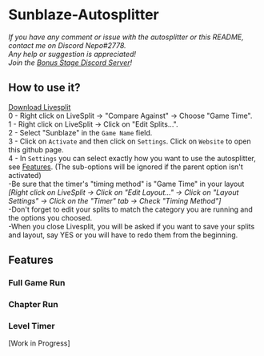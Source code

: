 # Sunblaze-Autosplitter
*If you have any comment or issue with the autosplitter or this README, contact me on Discord Nepo#2778.<br>
Any help or suggestion is appreciated!*<br>
*Join the [Bonus Stage Discord Server](https://discord.com/invite/W7yaKEqBNv)!*

## How to use it?

[Download Livesplit](https://livesplit.org/downloads/)<br>
0 - Right click on LiveSplit -> "Compare Against" -> Choose "Game Time".<br>
1 - Right click on LiveSplit -> Click on "Edit Splits...".<br>
2 - Select "Sunblaze" in the `Game Name` field.<br>
3 - Click on `Activate` and then click on `Settings`. Click on `Website` to open this github page.<br>
4 - In `Settings` you can select exactly how you want to use the autosplitter, see [Features](#features). (The sub-options will be ignored if the parent option isn't activated)
<br>
-Be sure that the timer's "timing method" is "Game Time" in your layout *[Right click on LiveSplit -> Click on "Edit Layout..." -> Click on "Layout Settings" -> Click on the "Timer" tab -> Check "Timing Method"]*<br>
-Don't forget to edit your splits to match the category you are running and the options you choosed.<br>
-When you close Livesplit, you will be asked if you want to save your splits and layout, say YES or you will have to redo them from the beginning.<br>

## Features

### Full Game Run
### Chapter Run
### Level Timer

[Work in Progress]
